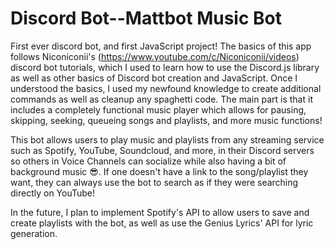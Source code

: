 # Discord Bot--Mattbot Music Bot

First ever discord bot, and first JavaScript project! The basics of this app follows Niconiconii's (https://www.youtube.com/c/Niconiconii/videos) discord bot tutorials, 
which I used to learn how to use the Discord.js library as well as other basics of Discord bot creation and JavaScript. Once I understood the basics, I used my newfound 
knowledge to create additional commands as well as cleanup any spaghetti code. The main part is that it includes a completely functional music player which allows for 
pausing, skipping, seeking, queueing songs and playlists, and more music functions!
  
This bot allows users to play music and playlists from any streaming service such as Spotify, YouTube, Soundcloud, and more, in their Discord servers so others in Voice 
Channels can socialize while also having a bit of background music 😎. If one doesn't have a link to the song/playlist they want, they can always use the bot to search 
as if they were searching directly on YouTube!

In the future, I plan to implement Spotify's API to allow users to save and create playlists with the bot, as well as use the Genius Lyrics' API for lyric generation.
